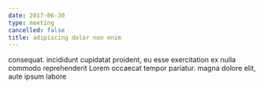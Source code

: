 ```yaml
---
date: 2017-06-30
type: meeting
cancelled: false
title: adipiscing dolor non enim
---
```

consequat. incididunt cupidatat proident, eu esse exercitation ex nulla commodo reprehenderit Lorem occaecat tempor pariatur. magna dolore elit, aute ipsum labore